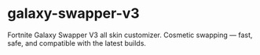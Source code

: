 # galaxy-swapper-v3
Fortnite Galaxy Swapper V3 all skin customizer. Cosmetic swapping — fast, safe, and compatible with the latest builds.
